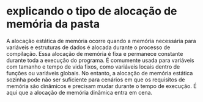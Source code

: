 # explicando o tipo de alocação de memória da pasta
A alocação estática de memória ocorre quando a memória necessária para variáveis ​​e estruturas de dados é alocada durante o processo de compilação. Essa alocação de memória é fixa e permanece constante durante toda a execução do programa. É comumente usada para variáveis ​​com tamanho e tempo de vida fixos, como variáveis ​​locais dentro de funções ou variáveis ​​globais.
No entanto, a alocação de memória estática sozinha pode não ser suficiente para cenários em que os requisitos de memória são dinâmicos e precisam mudar durante o tempo de execução. É aqui que a alocação de memória dinâmica entra em cena.
